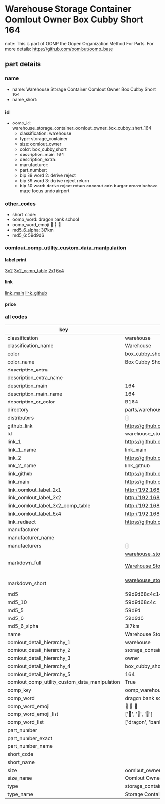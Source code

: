 # Warehouse Storage Container Oomlout Owner Box Cubby Short 164  

note: This is part of OOMP the Oopen Organization Method For Parts. For more details: https://github.com/oomlout/oomp_base

##  part details
  







### name
* name: Warehouse Storage Container Oomlout Owner Box Cubby Short 164
* name_short: 
### id
* oomp_id: warehouse_storage_container_oomlout_owner_box_cubby_short_164
  * classification: warehouse
  * type: storage_container
  * size: oomlout_owner
  * color: box_cubby_short
  * description_main: 164
  * description_extra: 
  * manufacturer: 
  * part_number: 
  * bip 39 word 2: derive reject
  * bip 39 word 3: derive reject return
  * bip 39 word: derive reject return coconut coin burger cream behave maze focus undo airport

### other_codes
* short_code: 
* oomp_word: dragon bank school
* oomp_word_emoji :dragon: :bank: :school:
* md5_6_alpha: 3i7km
* md5_6: 59d9d6






### oomlout_oomp_utility_custom_data_manipulation
#### label print
[3x2](http://192.168.1.245:1112/?label=oomp%203i7km)
[3x2_oomp_table](http://192.168.1.108:1112/?label=oomp%203i7km)
[2x1](http://192.168.1.242:1112/?label=oomp%203i7km)
[6x4](http://192.168.1.55:1112/?label=oomp%203i7km)    

#### link

[link_main](https://github.com/oomlout/oomlout_oomp_version_1_messy/tree/main/parts/warehouse_storage_container_oomlout_owner_box_cubby_short_164) [link_github](https://github.com/oomlout/oomlout_oomp_version_1_messy/tree/main/parts/warehouse_storage_container_oomlout_owner_box_cubby_short_164)                             

#### price







### all codes 
| key | value |  
| --- | --- |  
| classification | warehouse |  
| classification_name | Warehouse |  
| color | box_cubby_short |  
| color_name | Box Cubby Short |  
| description_extra |  |  
| description_extra_name |  |  
| description_main | 164 |  
| description_main_name | 164 |  
| description_or_color | B164 |  
| directory | parts/warehouse_storage_container_oomlout_owner_box_cubby_short_164 |  
| distributors | [] |  
| github_link | https://github.com/oomlout/oomlout_oomp_part_src/tree/main/parts/warehouse_storage_container_oomlout_owner_box_cubby_short_164 |  
| id | warehouse_storage_container_oomlout_owner_box_cubby_short_164 |  
| link_1 | https://github.com/oomlout/oomlout_oomp_version_1_messy/tree/main/parts/warehouse_storage_container_oomlout_owner_box_cubby_short_164 |  
| link_1_name | link_main |  
| link_2 | https://github.com/oomlout/oomlout_oomp_version_1_messy/tree/main/parts/warehouse_storage_container_oomlout_owner_box_cubby_short_164 |  
| link_2_name | link_github |  
| link_github | https://github.com/oomlout/oomlout_oomp_version_1_messy/tree/main/parts/warehouse_storage_container_oomlout_owner_box_cubby_short_164 |  
| link_main | https://github.com/oomlout/oomlout_oomp_version_1_messy/tree/main/parts/warehouse_storage_container_oomlout_owner_box_cubby_short_164 |  
| link_oomlout_label_2x1 | http://192.168.1.242:1112/?label=oomp%203i7km |  
| link_oomlout_label_3x2 | http://192.168.1.245:1112/?label=oomp%203i7km |  
| link_oomlout_label_3x2_oomp_table | http://192.168.1.108:1112/?label=oomp%203i7km |  
| link_oomlout_label_6x4 | http://192.168.1.55:1112/?label=oomp%203i7km |  
| link_redirect | https://github.com/oomlout/oomlout_oomp_version_1_messy/tree/main/parts/warehouse_storage_container_oomlout_owner_box_cubby_short_164 |  
| manufacturer |  |  
| manufacturer_name |  |  
| manufacturers | [] |  
| markdown_full | [warehouse_storage_container_oomlout_owner_box_cubby_short_164](none)<br>[](none)<br>[Warehouse Storage Container Oomlout Owner Box Cubby Short 164](none)<br><br> |  
| markdown_short | [warehouse_storage_container_oomlout_owner_box_cubby_short_164](none)<br><br> |  
| md5 | 59d9d68c4c14665c7a96b2cf706d39db |  
| md5_10 | 59d9d68c4c |  
| md5_5 | 59d9d |  
| md5_6 | 59d9d6 |  
| md5_6_alpha | 3i7km |  
| name | Warehouse Storage Container Oomlout Owner Box Cubby Short 164 |  
| oomlout_detail_hierarchy_1 | warehouse |  
| oomlout_detail_hierarchy_2 | storage_container |  
| oomlout_detail_hierarchy_3 | owner |  
| oomlout_detail_hierarchy_4 | box_cubby_short |  
| oomlout_detail_hierarchy_5 | 164 |  
| oomlout_oomp_utility_custom_data_manipulation | True |  
| oomp_key | oomp_warehouse_storage_container_oomlout_owner_box_cubby_short_164 |  
| oomp_word | dragon bank school |  
| oomp_word_emoji | :dragon: :bank: :school: |  
| oomp_word_emoji_list | [':dragon:', ':bank:', ':school:'] |  
| oomp_word_list | ['dragon', 'bank', 'school'] |  
| part_number |  |  
| part_number_exact |  |  
| part_number_name |  |  
| short_code |  |  
| short_name |  |  
| size | oomlout_owner |  
| size_name | Oomlout Owner |  
| type | storage_container |  
| type_name | Storage Container |  

